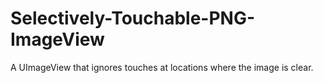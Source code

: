 # Selectively-Touchable-PNG-ImageView
A UImageView that ignores touches at locations where the image is clear.
